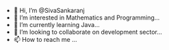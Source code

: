 - 👋 Hi, I’m @SivaSankaranj
- 👀 I’m interested in Mathematics and Programming...
- 🌱 I’m currently learning Java...
- 💞️ I’m looking to collaborate on development sector...
- 📫 How to reach me ...

<!---
SivaSankaranj/SivaSankaranj is a ✨ special ✨ repository because its `README.md` (this file) appears on your GitHub profile.
You can click the Preview link to take a look at your changes.
--->
